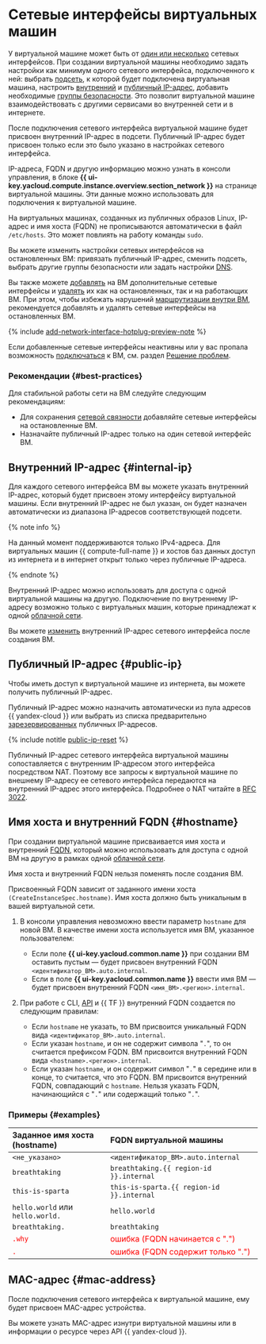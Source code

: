 # Сетевые интерфейсы виртуальных машин

У виртуальной машине может быть от [один или несколько](./limits.md) сетевых интерфейсов. При создании виртуальной машины необходимо задать настройки как минимум одного сетевого интерфейса, подключенного к ней: выбрать [подсеть](../../vpc/concepts/network.md#subnet), к которой будет подключена виртуальная машина, настроить [внутренний](#internal-ip) и [публичный IP-адрес](#public-ip), добавить необходимые [группы безопасности](../../vpc/concepts/security-groups.md). Это позволит виртуальной машине взаимодействовать с другими сервисами во внутренней сети и в интернете.

После подключения сетевого интерфейса виртуальной машине будет присвоен внутренний IP-адрес в подсети. Публичный IP-адрес будет присвоен только если это было указано в настройках сетевого интерфейса.

IP-адреса, FQDN и другую информацию можно узнать в консоли управления, в блоке **{{ ui-key.yacloud.compute.instance.overview.section_network }}** на странице виртуальной машины. Эти данные можно использовать для подключения к виртуальной машине.

На виртуальных машинах, созданных из публичных образов Linux, IP-адрес и имя хоста (FQDN) не прописываются автоматически в файл `/etc/hosts`. Это может повлиять на работу команды `sudo`.

Вы можете изменить настройки сетевых интерфейсов на остановленных ВМ: привязать публичный IP-адрес, сменить подсеть, выбрать другие группы безопасности или задать настройки [DNS](../../glossary/dns.md).

Вы также можете [добавлять](../operations/vm-control/attach-network-interface.md) на ВМ дополнительные сетевые интерфейсы и [удалять](../operations/vm-control/attach-network-interface.md) их как на остановленных, так и на работающих ВМ. При этом, чтобы избежать нарушений [маршрутизации внутри ВМ](../../vpc/concepts/routing.md#rt-vm), рекомендуется добавлять и удалять сетевые интерфейсы на остановленных ВМ.

{% include [add-network-interface-hotplug-preview-note](../../_includes/compute/add-network-interface-hotplug-preview-note.md) %}

Если добавленные сетевые интерфейсы неактивны или у вас пропала возможность [подключаться](../operations/vm-connect/ssh.md) к ВМ, см. раздел [Решение проблем](../qa/troubleshooting.md).

### Рекомендации {#best-practices}

Для стабильной работы сети на ВМ следуйте следующим рекомендациям:

* Для сохранения [сетевой связности](../../vpc/concepts/routing.md#rt-vpc) добавляйте сетевые интерфейсы на остановленные ВМ.
* Назначайте публичный IP-адрес только на один сетевой интерфейс ВМ.

## Внутренний IP-адрес {#internal-ip}

Для каждого сетевого интерфейса ВМ вы можете указать внутренний IP-адрес, который будет присвоен этому интерфейсу виртуальной машины. Если внутренний IP-адрес не был указан, он будет назначен автоматически из диапазона IP-адресов соответствующей подсети.

{% note info %}

На данный момент поддерживаются только IPv4-адреса. Для виртуальных машин {{ compute-full-name }} и хостов баз данных доступ из интернета и в интернет открыт только через публичные IP-адреса.

{% endnote %}

Внутренний IP-адрес можно использовать для доступа с одной виртуальной машины на другую. Подключение по внутреннему IP-адресу возможно только с виртуальных машин, которые принадлежат к одной [облачной сети](../../vpc/concepts/network.md#network).

Вы можете [изменить](../operations/vm-control/internal-ip-update.md) внутренний IP-адрес сетевого интерфейса после создания ВМ.

## Публичный IP-адрес {#public-ip}

Чтобы иметь доступ к виртуальной машине из интернета, вы можете получить публичный IP-адрес.

Публичный IP-адрес можно назначить автоматически из пула адресов {{ yandex-cloud }} или выбрать из списка предварительно [зарезервированных](../../vpc/operations/get-static-ip.md) публичных IP-адресов.

{% include notitle [public-ip-reset](../../_includes/public-ip-reset.md) %}

Публичный IP-адрес сетевого интерфейса виртуальной машины сопоставляется с внутренним IP-адресом этого интерфейса посредством NAT. Поэтому все запросы к виртуальной машине по внешнему IP-адресу ее сетевого интерфейса передаются на внутренний IP-адрес этого интерфейса. Подробнее о NAT читайте в [RFC 3022](https://www.ietf.org/rfc/rfc3022.txt).

## Имя хоста и внутренний FQDN {#hostname}

При создании виртуальной машине присваивается имя хоста и внутренний [FQDN](../../glossary/fqdn.md), который можно использовать для доступа с одной ВМ на другую в рамках одной [облачной сети](../../vpc/concepts/network.md).

Имя хоста и внутренний FQDN нельзя поменять после создания ВМ.

Присвоенный FQDN зависит от заданного имени хоста `(CreateInstanceSpec.hostname)`. Имя хоста должно быть уникальным в вашей виртуальной сети.

1. В консоли управления невозможно ввести параметр `hostname` для новой ВМ. В качестве имени хоста используется имя ВМ, указанное пользователем:

	* Если поле **{{ ui-key.yacloud.common.name }}** при создании ВМ оставить пустым — будет присвоен внутренний FQDN `<идентификатор_ВМ>.auto.internal`.
	* Если в поле **{{ ui-key.yacloud.common.name }}** ввести имя ВМ — будет присвоен внутренний FQDN `<имя_ВМ>.<регион>.internal`.

1. При работе с CLI, [API](../../glossary/rest-api.md) и {{ TF }} внутренний FQDN создается по следующим правилам:

	* Если `hostname` не указать, то ВМ присвоится уникальный FQDN вида `<идентификатор_ВМ>.auto.internal`.
	* Если указан `hostname`, и он не содержит символа "`.`", то он считается префиксом FQDN. ВМ присвоится внутренний FQDN вида `<hostname>.<регион>.internal`.
	* Если указан `hostname`, и он содержит символ "`.`" в середине или в конце, то считается, что это FQDN. ВМ присвоится внутренний FQDN, совпадающий с `hostname`. Нельзя указать FQDN, начинающийся с "`.`" или содержащий только "`.`".

### Примеры {#examples}

Заданное имя хоста (hostname) | FQDN виртуальной машины
:--- | :---
`<не_указано>` | `<идентификатор_ВМ>.auto.internal`
`breathtaking` | `breathtaking.{{ region-id }}.internal`
`this-is-sparta` | `this-is-sparta.{{ region-id }}.internal`
`hello.world` или `hello.world.` | `hello.world`
`breathtaking.` | `breathtaking`
<span style="color: red">`.why`</span> | <span style="color: red">ошибка (FQDN начинается с ".")</span>
<span style="color: red">`.`</span> | <span style="color: red">ошибка (FQDN содержит только ".")</span>


## MAC-адрес {#mac-address}

После подключения сетевого интерфейса к виртуальной машине, ему будет присвоен MAC-адрес устройства.

Вы можете узнать MAC-адрес изнутри виртуальной машины или в информации о ресурсе через API {{ yandex-cloud }}.
